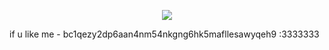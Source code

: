 
<p align="center">
  <img src="https://count.getloli.com/get/@primewk?theme=gelbooru" />
</p>
if u like me - bc1qezy2dp6aan4nm54nkgng6hk5mafllesawyqeh9 :3333333
